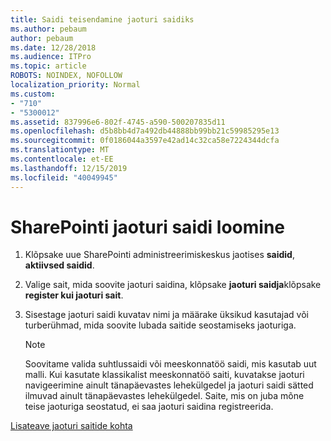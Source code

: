 ```yaml
---
title: Saidi teisendamine jaoturi saidiks
ms.author: pebaum
author: pebaum
ms.date: 12/28/2018
ms.audience: ITPro
ms.topic: article
ROBOTS: NOINDEX, NOFOLLOW
localization_priority: Normal
ms.custom:
- "710"
- "5300012"
ms.assetid: 837996e6-802f-4745-a590-500207835d11
ms.openlocfilehash: d5b8bb4d7a492db44888bb99bb21c59985295e13
ms.sourcegitcommit: 0f0186044a3597e42ad14c32ca58e7224344dcfa
ms.translationtype: MT
ms.contentlocale: et-EE
ms.lasthandoff: 12/15/2019
ms.locfileid: "40049945"
---
```

# <a name="create-a-sharepoint-hub-site"></a>SharePointi jaoturi saidi loomine

1. Klõpsake uue SharePointi administreerimiskeskus jaotises **saidid**, **aktiivsed saidid**.

2. Valige sait, mida soovite jaoturi saidina, klõpsake **jaoturi saidja**klõpsake **register kui jaoturi sait**.

3. Sisestage jaoturi saidi kuvatav nimi ja määrake üksikud kasutajad või turberühmad, mida soovite lubada saitide seostamiseks jaoturiga.

    > [!NOTE]
    >  Soovitame valida suhtlussaidi või meeskonnatöö saidi, mis kasutab uut malli. Kui kasutate klassikalist meeskonnatöö saiti, kuvatakse jaoturi navigeerimine ainult tänapäevastes lehekülgedel ja jaoturi saidi sätted ilmuvad ainult tänapäevastes lehekülgedel. Saite, mis on juba mõne teise jaoturiga seostatud, ei saa jaoturi saidina registreerida.
  
[Lisateave jaoturi saitide kohta](https://go.microsoft.com/fwlink/?linkid=869149)
  